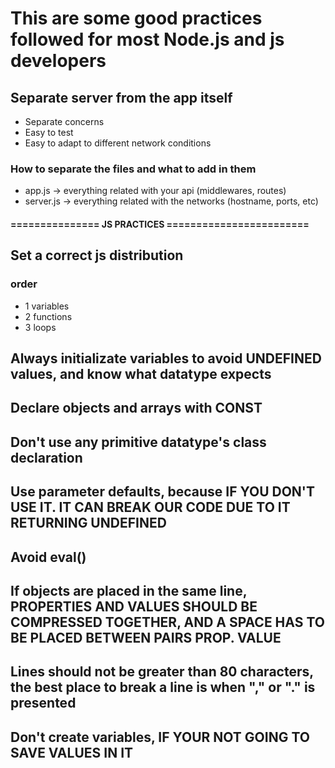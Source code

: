 # This are some good practices followed for most Node.js and js developers

## Separate server from the app itself

- Separate concerns
- Easy to test
- Easy to adapt to different network conditions

### How to separate the files and what to add in them

- app.js -> everything related with your api (middlewares, routes)
- server.js -> everything related with the networks (hostname, ports, etc)

#### =============== JS PRACTICES ========================

## Set a correct js distribution

### order

- 1 variables
- 2 functions
- 3 loops

## Always initializate variables to avoid UNDEFINED values, and know what datatype expects

## Declare objects and arrays with CONST

## Don't use any primitive datatype's class declaration

## Use parameter defaults, because IF YOU DON'T USE IT. IT CAN BREAK OUR CODE DUE TO IT RETURNING UNDEFINED

## Avoid eval()

## If objects are placed in the same line, PROPERTIES AND VALUES SHOULD BE COMPRESSED TOGETHER, AND A SPACE HAS TO BE PLACED BETWEEN PAIRS PROP. VALUE

## Lines should not be greater than 80 characters, the best place to break a line is when "," or "." is presented

## Don't create variables, IF YOUR NOT GOING TO SAVE VALUES IN IT
